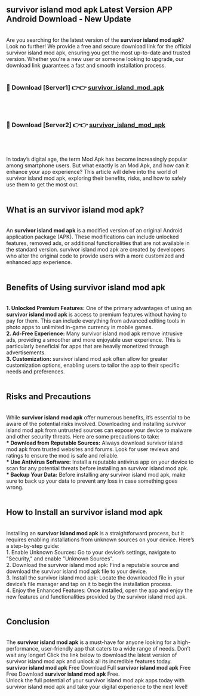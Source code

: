 ## survivor island mod apk Latest Version APP Android Download - New Update
<br>
Are you searching for the latest version of the <strong>survivor island mod apk</strong>? Look no further! We provide a free and secure download link for the official survivor island mod apk, ensuring you get the most up-to-date and trusted version. Whether you're a new user or someone looking to upgrade, our download link guarantees a fast and smooth installation process.
<br>
<br>
<h3>🔴 Download [Server1] 👉👉 <a href="https://modyolo.store/survivor+island+mod+apk">survivor_island_mod_apk</a></h3><br>
<br>
<h3>🔴 Download [Server2] 👉👉 <a href="https://modyolo.store/survivor+island+mod+apk">survivor_island_mod_apk</a></h3><br>
<br>
<br>
In today’s digital age, the term Mod Apk has become increasingly popular among smartphone users. But what exactly is an Mod Apk, and how can it enhance your app experience? This article will delve into the world of survivor island mod apk, exploring their benefits, risks, and how to safely use them to get the most out.
<br>
<br>
<h2>What is an survivor island mod apk?</h2>
<br>
An <strong>survivor island mod apk</strong> is a modified version of an original Android application package (APK). These modifications can include unlocked features, removed ads, or additional functionalities that are not available in the standard version. survivor island mod apk are created by developers who alter the original code to provide users with a more customized and enhanced app experience.
<br>
<br>
<h2>Benefits of Using survivor island mod apk</h2>
<br>
<strong> 1. Unlocked Premium Features:</strong> One of the primary advantages of using an <strong>survivor island mod apk</strong> is access to premium features without having to pay for them. This can include everything from advanced editing tools in photo apps to unlimited in-game currency in mobile games.
<br>
<strong> 2. Ad-Free Experience:</strong> Many survivor island mod apk remove intrusive ads, providing a smoother and more enjoyable user experience. This is particularly beneficial for apps that are heavily monetized through advertisements.
<br>
<strong> 3. Customization:</strong> survivor island mod apk often allow for greater customization options, enabling users to tailor the app to their specific needs and preferences.
<br>
<br>
<h2>Risks and Precautions</h2>
<br>
While <strong>survivor island mod apk</strong> offer numerous benefits, it’s essential to be aware of the potential risks involved. Downloading and installing survivor island mod apk from untrusted sources can expose your device to malware and other security threats. Here are some precautions to take:
<br>
<strong> * Download from Reputable Sources:</strong> Always download survivor island mod apk from trusted websites and forums. Look for user reviews and ratings to ensure the mod is safe and reliable.
<br>
<strong> * Use Antivirus Software:</strong> Install a reputable antivirus app on your device to scan for any potential threats before installing an survivor island mod apk.
<br>
<strong> * Backup Your Data:</strong> Before installing any survivor island mod apk, make sure to back up your data to prevent any loss in case something goes wrong.
<br>
<br>
<h2>How to Install an survivor island mod apk</h2>
<br>
Installing an <strong>survivor island mod apk</strong> is a straightforward process, but it requires enabling installations from unknown sources on your device. Here’s a step-by-step guide:
<br>
 1. Enable Unknown Sources: Go to your device’s settings, navigate to "Security," and enable "Unknown Sources".
<br>
 2. Download the survivor island mod apk: Find a reputable source and download the survivor island mod apk file to your device.
<br>
 3. Install the survivor island mod apk: Locate the downloaded file in your device’s file manager and tap on it to begin the installation process.
<br>
 4. Enjoy the Enhanced Features: Once installed, open the app and enjoy the new features and functionalities provided by the survivor island mod apk.
<br>
<br>
<h2><strong>Conclusion</strong></h2>
<br>
The <strong>survivor island mod apk</strong> is a must-have for anyone looking for a high-performance, user-friendly app that caters to a wide range of needs. Don’t wait any longer! Click the link below to download the latest version of survivor island mod apk and unlock all its incredible features today.
<br>
<strong>survivor island mod apk</strong> Free Download Full <strong>survivor island mod apk</strong> Free Free Download <strong>survivor island mod apk</strong> Free.
<br>
Unlock the full potential of your survivor island mod apk apps today with survivor island mod apk and take your digital experience to the next level!